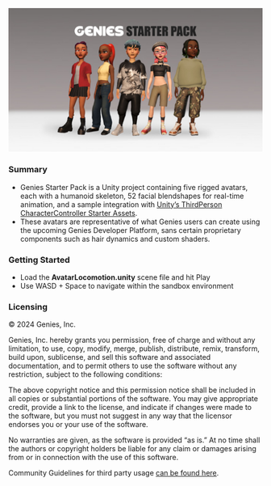 ![Alex, Clementine, Sky, Sticker, and Xander](https://github.com/geniesinc/GeniesStarterPack/blob/main/title.jpg?raw=true)

### Summary

- Genies Starter Pack is a Unity project containing five rigged avatars, each with a humanoid skeleton, 52 facial blendshapes for real-time animation, and a sample integration with [Unity’s ThirdPerson CharacterController Starter Assets](https://assetstore.unity.com/packages/essentials/starter-assets-thirdperson-updates-in-new-charactercontroller-pa-196526).
- These avatars are representative of what Genies users can create using the upcoming Genies Developer Platform, sans certain proprietary components such as hair dynamics and custom shaders.

### Getting Started

- Load the **AvatarLocomotion.unity** scene file and hit Play
- Use WASD + Space to navigate within the sandbox environment

### Licensing

© 2024 Genies, Inc.

Genies, Inc. hereby grants you permission, free of charge and without any limitation, to use, copy, modify, merge, publish, distribute, remix, transform, build upon, sublicense, and sell this software and associated documentation, and to permit others to use the software without any restriction, subject to the following conditions:

The above copyright notice and this permission notice shall be included in all copies or substantial portions of the software.
You may give appropriate credit, provide a link to the license, and indicate if changes were made to the software, but you must not suggest in any way that the licensor endorses you or your use of the software.

No warranties are given, as the software is provided “as is.” At no time shall the authors or copyright holders be liable for any claim or damages arising from or in connection with the use of this software.

Community Guidelines for third party usage [can be found here](https://vault.pactsafe.io/s/c6039daa-76fb-4b71-bb07-77676913b3fc/legal.html#template-m5a2r5gmn).
